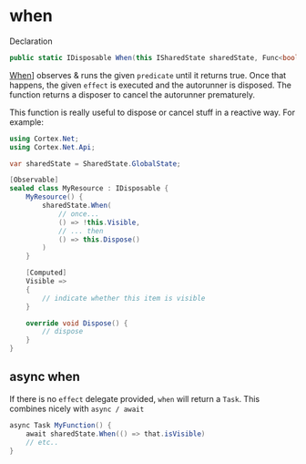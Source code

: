 # when
Declaration
```csharp
public static IDisposable When(this ISharedState sharedState, Func<bool> predicate, Action effect, WhenOptions whenOptions = null)
```

[When](xref:Cortex.Net.Api.SharedStateWhenExtensions.When(Cortex.Net.ISharedState,Func{System.Boolean},Action,Cortex.Net.WhenOptions))] observes & runs the given `predicate` until it returns true.
Once that happens, the given `effect` is executed and the autorunner is disposed.
The function returns a disposer to cancel the autorunner prematurely.

This function is really useful to dispose or cancel stuff in a reactive way.
For example:

```csharp
using Cortex.Net;
using Cortex.Net.Api;

var sharedState = SharedState.GlobalState;

[Observable]
sealed class MyResource : IDisposable {
    MyResource() {
        sharedState.When(
            // once...
            () => !this.Visible,
            // ... then
            () => this.Dispose()
        )
    }

    [Computed]
    Visible =>
    {
        // indicate whether this item is visible
    }

    override void Dispose() {
        // dispose
    }
}
```

## async when

If there is no `effect` delegate provided, `when` will return a `Task`. This combines nicely with `async / await`

```csharp
async Task MyFunction() {
	await sharedState.When(() => that.isVisible)
	// etc..
}
```
